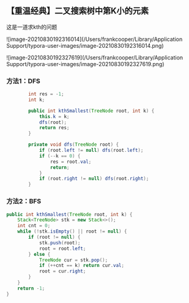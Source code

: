 ## 【重温经典】二叉搜索树中第K小的元素

这是一道求kth的问题

![image-20210830192316014](/Users/frankcooper/Library/Application Support/typora-user-images/image-20210830192316014.png)

![image-20210830192327619](/Users/frankcooper/Library/Application Support/typora-user-images/image-20210830192327619.png)



### 方法1：DFS

```java
        int res = -1;
        int k;

        public int kthSmallest(TreeNode root, int k) {
            this.k = k;
            dfs(root);
            return res;
        }

        private void dfs(TreeNode root) {
            if (root.left != null) dfs(root.left);
            if (--k == 0) {
                res = root.val;
                return;
            }
            if (root.right != null) dfs(root.right);
        }
```

### 方法2：BFS

```java
public int kthSmallest(TreeNode root, int k) {
    Stack<TreeNode> stk = new Stack<>();
    int cnt = 0;
    while (!stk.isEmpty() || root != null) {
        if (root != null) {
            stk.push(root);
            root = root.left;
        } else {
            TreeNode cur = stk.pop();
            if (++cnt == k) return cur.val;
            root = cur.right;
        }
    }
    return -1;
}
```

